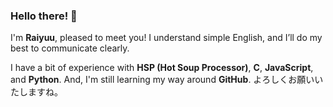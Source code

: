 ### Hello there! 👋
I'm **Raiyuu**, pleased to meet you!
I understand simple English, and I’ll do my best to communicate clearly.

I have a bit of experience with **HSP (Hot Soup Processor)**, **C**, **JavaScript**, and **Python**.
And, I'm still learning my way around **GitHub**.
よろしくお願いいたしますね。

<!--
**raiyuugatooru/raiyuugatooru** is a ✨ _special_ ✨ repository because its `README.md` (this file) appears on your GitHub profile.

Here are some ideas to get you started:

- 🔭 I’m currently working on ...
- 🌱 I’m currently learning ...
- 👯 I’m looking to collaborate on ...
- 🤔 I’m looking for help with ...
- 💬 Ask me about ...
- 📫 How to reach me: ...
- 😄 Pronouns: ...
- ⚡ Fun fact: ...
-->
